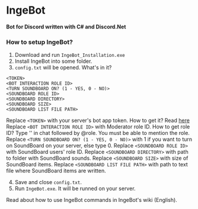 # IngeBot
**Bot for Discord written with C# and Discord.Net**
### How to setup IngeBot?
1. Download and run `IngeBot_Installation.exe`
2. Install IngeBot into some folder.
3. `config.txt` will be opened. What's in it?
```
<TOKEN>
<BOT INTERACTION ROLE ID>
<TURN SOUNDBOARD ON? (1 - YES, 0 - NO)>
<SOUNDBOARD ROLE ID>
<SOUNDBOARD DIRECTORY>
<SOUNDBOARD SIZE>
<SOUNDBOARD LIST FILE PATH>
```
Replace `<TOKEN>` with your server's bot app token. How to get it? Read [here](https://github.com/reactiflux/discord-irc/wiki/Creating-a-discord-bot-&-getting-a-token)
Replace `<BOT INTERACTION ROLE ID>` with Moderator role ID. How to get role ID? Type '\' in chat followed by @role. You must be able to mention the role.
Replace `<TURN SOUNDBOARD ON? (1 - YES, 0 - NO)>` with 1 if you want to turn on SoundBoard on your server, else type 0.
Replace `<SOUNDBOARD ROLE ID>` with SoundBoard users' role ID.
Replace `<SOUNDBOARD DIRECTORY>` with path to folder with SoundBoard sounds.
Replace `<SOUNDBOARD SIZE>` with size of SoundBoard items.
Replace `<SOUNDBOARD LIST FILE PATH>` with path to text file where SoundBoard items are written.

4. Save and close `config.txt`.
5. Run `IngeBot.exe`. It will be runned on your server.

Read about how to use IngeBot commands in IngeBot's wiki (English).
